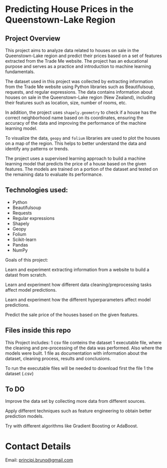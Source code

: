 # Predicting House Prices in the Queenstown-Lake Region

## Project Overview
This project aims to analyze data related to houses on sale in the Queenstown-Lake region and predict their prices based on a set of features extracted from the Trade Me website. The project has an educational purpose and serves as a practice and introduction to machine learning fundamentals. 

The dataset used in this project was collected by extracting information from the Trade Me website using Python libraries such as Beautifulsoup, requests, and regular expressions. The data contains information about houses on sale in the Queenstown-Lake region (New Zealand), including their features such as location, size, number of rooms, etc.

In addition, the project uses `shapely.geometry` to check if a house has the correct neighborhood name based on its coordinates, ensuring the accuracy of the data and improving the performance of the machine learning model.

To visualize the data, `geopy` and `folium` libraries are used to plot the houses on a map of the region. This helps to better understand the data and identify any patterns or trends.

The project uses a supervised learning approach to build a machine learning model that predicts the price of a house based on the given features. The models are trained on a portion of the dataset and tested on the remaining data to evaluate its performance.

## Technologies used:
- Python
- Beautifulsoup
- Requests
- Regular expressions
- Shapely
- Geopy
- Folium
- Scikit-learn
- Pandas
- NumPy


Goals of this project:

Learn and experiment extracting information from a website to build a datast from scratch.

Learn and experiment how different data cleaning/preprocessing tasks affect model predictions.

Learn and experiment how the different hyperparameters affect model predictions.

Predict the sale price of the houses based on the given features.

## Files inside this repo
This Project includes:
  1 csv file conteins the dataset
  1 executable file, where the cleaning and pre-processing of the data was performed. Also where the models     were built.
  1 file as documentation with information about the dataset, cleaning process, results and conclusions.

To run the executable files will be needed to download first  the file 1 the dataset (.csv)


## To DO

Improve the data set by collecting more data from different sources.

Apply different techniques such as feature engineering to obtain better prediction models.

Try with different algorithms like Gradient Boosting or AdaBoost.

# Contact Details
Email: principi.bruno@gmail.com
